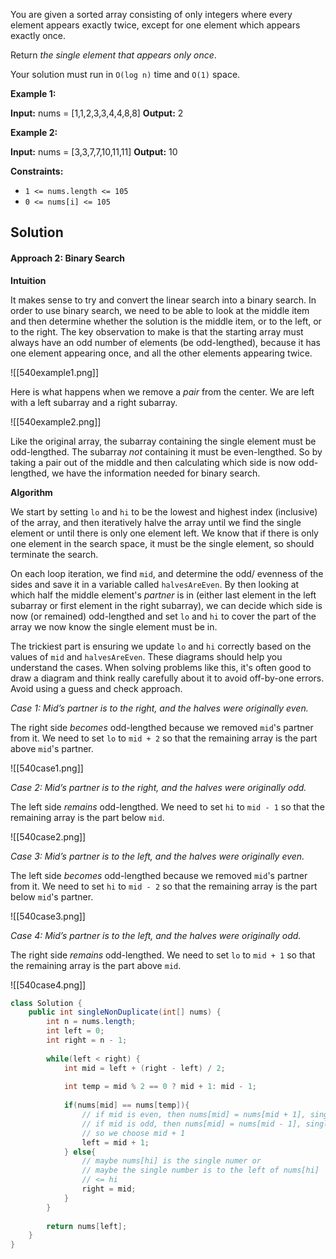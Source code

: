 You are given a sorted array consisting of only integers where every element appears exactly twice, except for one element which appears exactly once.

Return _the single element that appears only once_.

Your solution must run in `O(log n)` time and `O(1)` space.

**Example 1:**

**Input:** nums = [1,1,2,3,3,4,4,8,8]
**Output:** 2

**Example 2:**

**Input:** nums = [3,3,7,7,10,11,11]
**Output:** 10

**Constraints:**

- `1 <= nums.length <= 105`
- `0 <= nums[i] <= 105`

## Solution

#### Approach 2: Binary Search

**Intuition**

It makes sense to try and convert the linear search into a binary search. In order to use binary search, we need to be able to look at the middle item and then determine whether the solution is the middle item, or to the left, or to the right. The key observation to make is that the starting array must always have an odd number of elements (be odd-lengthed), because it has one element appearing once, and all the other elements appearing twice.

![[540example1.png]]

Here is what happens when we remove a _pair_ from the center. We are left with a left subarray and a right subarray.

![[540example2.png]]

Like the original array, the subarray containing the single element must be odd-lengthed. The subarray _not_ containing it must be even-lengthed. So by taking a pair out of the middle and then calculating which side is now odd-lengthed, we have the information needed for binary search.

**Algorithm**

We start by setting `lo` and `hi` to be the lowest and highest index (inclusive) of the array, and then iteratively halve the array until we find the single element or until there is only one element left. We know that if there is only one element in the search space, it must be the single element, so should terminate the search.

On each loop iteration, we find `mid`, and determine the odd/ evenness of the sides and save it in a variable called `halvesAreEven`. By then looking at which half the middle element's _partner_ is in (either last element in the left subarray or first element in the right subarray), we can decide which side is now (or remained) odd-lengthed and set `lo` and `hi` to cover the part of the array we now know the single element must be in.

The trickiest part is ensuring we update `lo` and `hi` correctly based on the values of `mid` and `halvesAreEven`. These diagrams should help you understand the cases. When solving problems like this, it's often good to draw a diagram and think really carefully about it to avoid off-by-one errors. Avoid using a guess and check approach.

_Case 1: Mid’s partner is to the right, and the halves were originally even._

The right side _becomes_ odd-lengthed because we removed `mid`'s partner from it. We need to set `lo` to `mid + 2` so that the remaining array is the part above `mid`'s partner.

![[540case1.png]]

_Case 2: Mid’s partner is to the right, and the halves were originally odd._

The left side _remains_ odd-lengthed. We need to set `hi` to `mid - 1` so that the remaining array is the part below `mid`.

![[540case2.png]]

_Case 3: Mid’s partner is to the left, and the halves were originally even._

The left side _becomes_ odd-lengthed because we removed `mid`'s partner from it. We need to set `hi` to `mid - 2` so that the remaining array is the part below `mid`'s partner.

![[540case3.png]]

_Case 4: Mid’s partner is to the left, and the halves were originally odd._

The right side _remains_ odd-lengthed. We need to set `lo` to `mid + 1` so that the remaining array is the part above `mid`.

![[540case4.png]]



```java
class Solution {
    public int singleNonDuplicate(int[] nums) {
        int n = nums.length;
        int left = 0;
        int right = n - 1;
        
        while(left < right) {
            int mid = left + (right - left) / 2;
            
            int temp = mid % 2 == 0 ? mid + 1: mid - 1;
            
            if(nums[mid] == nums[temp]){
				// if mid is even, then nums[mid] = nums[mid + 1], single number is >= mid + 2
				// if mid is odd, then nums[mid] = nums[mid - 1], single number is >= mid + 1
				// so we choose mid + 1
				left = mid + 1;
			} else{
				// maybe nums[hi] is the single numer or
				// maybe the single number is to the left of nums[hi]
				// <= hi
				right = mid; 
			}
        }
        
        return nums[left];
    }
}
```